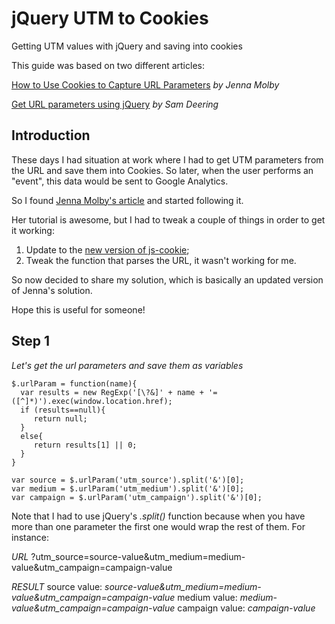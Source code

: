 # jQuery UTM to Cookies
Getting UTM values with jQuery and saving into cookies

This guide was based on two different articles:

[How to Use Cookies to Capture URL Parameters](http://jennamolby.com/how-to-use-cookies-to-capture-url-parameters/)
_by Jenna Molby_

[Get URL parameters using jQuery](https://www.sitepoint.com/url-parameters-jquery/) 
_by Sam Deering_

## Introduction

These days I had situation at work where I had to get UTM parameters from the URL and save them into Cookies. So later, when the user performs an "event", this data would be sent to Google Analytics.

So I found [Jenna Molby's article](http://jennamolby.com/how-to-use-cookies-to-capture-url-parameters/) and started following it.

Her tutorial is awesome, but I had to tweak a couple of things in order to get it working:

1. Update to the [new version of js-cookie](https://github.com/js-cookie/js-cookie);
2. Tweak the function that parses the URL, it wasn't working for me.

So now decided to share my solution, which is basically an updated version of Jenna's solution.

Hope this is useful for someone!

## Step 1
_Let's get the url parameters and save them as variables_

```
$.urlParam = function(name){
  var results = new RegExp('[\?&]' + name + '=([^]*)').exec(window.location.href);
  if (results==null){
     return null;
  }
  else{
     return results[1] || 0;
  }
}

var source = $.urlParam('utm_source').split('&')[0];
var medium = $.urlParam('utm_medium').split('&')[0];
var campaign = $.urlParam('utm_campaign').split('&')[0];
```

Note that I had to use jQuery's _.split()_ function because when you have more than one parameter the first one would wrap the rest of them. For instance:

*URL*
?utm_source=source-value&utm_medium=medium-value&utm_campaign=campaign-value

*RESULT*
source value: _source-value&utm_medium=medium-value&utm_campaign=campaign-value_
medium value: _medium-value&utm_campaign=campaign-value_
campaign value: _campaign-value_




